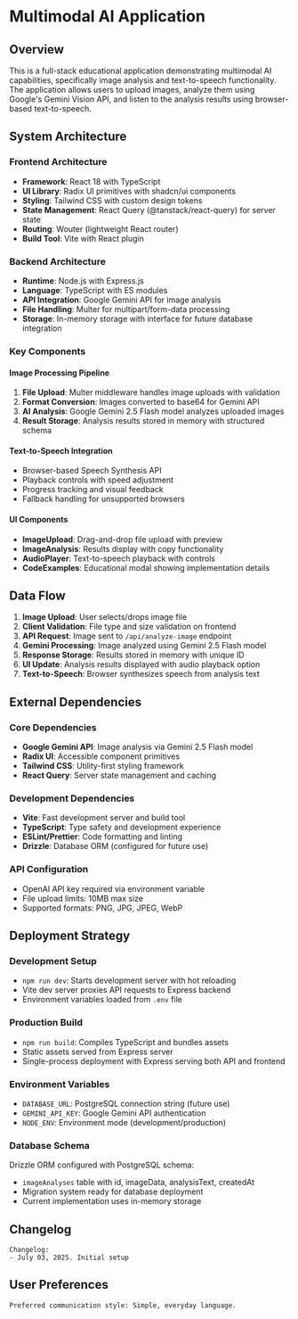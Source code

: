 # Multimodal AI Application

## Overview

This is a full-stack educational application demonstrating multimodal AI capabilities, specifically image analysis and text-to-speech functionality. The application allows users to upload images, analyze them using Google's Gemini Vision API, and listen to the analysis results using browser-based text-to-speech.

## System Architecture

### Frontend Architecture
- **Framework**: React 18 with TypeScript
- **UI Library**: Radix UI primitives with shadcn/ui components
- **Styling**: Tailwind CSS with custom design tokens
- **State Management**: React Query (@tanstack/react-query) for server state
- **Routing**: Wouter (lightweight React router)
- **Build Tool**: Vite with React plugin

### Backend Architecture
- **Runtime**: Node.js with Express.js
- **Language**: TypeScript with ES modules
- **API Integration**: Google Gemini API for image analysis
- **File Handling**: Multer for multipart/form-data processing
- **Storage**: In-memory storage with interface for future database integration

### Key Components

#### Image Processing Pipeline
1. **File Upload**: Multer middleware handles image uploads with validation
2. **Format Conversion**: Images converted to base64 for Gemini API
3. **AI Analysis**: Google Gemini 2.5 Flash model analyzes uploaded images
4. **Result Storage**: Analysis results stored in memory with structured schema

#### Text-to-Speech Integration
- Browser-based Speech Synthesis API
- Playback controls with speed adjustment
- Progress tracking and visual feedback
- Fallback handling for unsupported browsers

#### UI Components
- **ImageUpload**: Drag-and-drop file upload with preview
- **ImageAnalysis**: Results display with copy functionality
- **AudioPlayer**: Text-to-speech playback with controls
- **CodeExamples**: Educational modal showing implementation details

## Data Flow

1. **Image Upload**: User selects/drops image file
2. **Client Validation**: File type and size validation on frontend
3. **API Request**: Image sent to `/api/analyze-image` endpoint
4. **Gemini Processing**: Image analyzed using Gemini 2.5 Flash model
5. **Response Storage**: Results stored in memory with unique ID
6. **UI Update**: Analysis results displayed with audio playback option
7. **Text-to-Speech**: Browser synthesizes speech from analysis text

## External Dependencies

### Core Dependencies
- **Google Gemini API**: Image analysis via Gemini 2.5 Flash model
- **Radix UI**: Accessible component primitives
- **Tailwind CSS**: Utility-first styling framework
- **React Query**: Server state management and caching

### Development Dependencies
- **Vite**: Fast development server and build tool
- **TypeScript**: Type safety and development experience
- **ESLint/Prettier**: Code formatting and linting
- **Drizzle**: Database ORM (configured for future use)

### API Configuration
- OpenAI API key required via environment variable
- File upload limits: 10MB max size
- Supported formats: PNG, JPG, JPEG, WebP

## Deployment Strategy

### Development Setup
- `npm run dev`: Starts development server with hot reloading
- Vite dev server proxies API requests to Express backend
- Environment variables loaded from `.env` file

### Production Build
- `npm run build`: Compiles TypeScript and bundles assets
- Static assets served from Express server
- Single-process deployment with Express serving both API and frontend

### Environment Variables
- `DATABASE_URL`: PostgreSQL connection string (future use)
- `GEMINI_API_KEY`: Google Gemini API authentication
- `NODE_ENV`: Environment mode (development/production)

### Database Schema
Drizzle ORM configured with PostgreSQL schema:
- `imageAnalyses` table with id, imageData, analysisText, createdAt
- Migration system ready for database deployment
- Current implementation uses in-memory storage

## Changelog

```
Changelog:
- July 03, 2025. Initial setup
```

## User Preferences

```
Preferred communication style: Simple, everyday language.
```